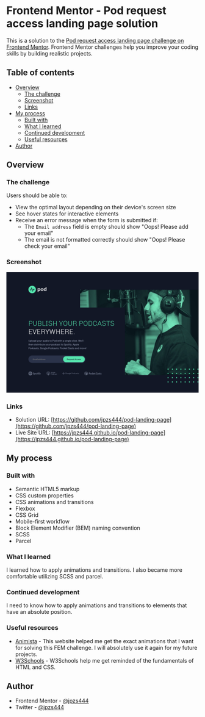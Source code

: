 # Frontend Mentor - Pod request access landing page solution

This is a solution to the [Pod request access landing page challenge on Frontend Mentor](https://www.frontendmentor.io/challenges/pod-request-access-landing-page-eyTmdkLSG). Frontend Mentor challenges help you improve your coding skills by building realistic projects. 

## Table of contents

- [Overview](#overview)
  - [The challenge](#the-challenge)
  - [Screenshot](#screenshot)
  - [Links](#links)
- [My process](#my-process)
  - [Built with](#built-with)
  - [What I learned](#what-i-learned)
  - [Continued development](#continued-development)
  - [Useful resources](#useful-resources)
- [Author](#author)

## Overview

### The challenge

Users should be able to:

- View the optimal layout depending on their device's screen size
- See hover states for interactive elements
- Receive an error message when the form is submitted if:
  - The `Email address` field is empty should show "Oops! Please add your email"
  - The email is not formatted correctly should show "Oops! Please check your email"

### Screenshot

![](screenshots/pod_desktop.png)

### Links

- Solution URL: [https://github.com/jpzs444/pod-landing-page](https://github.com/jpzs444/pod-landing-page)
- Live Site URL: [https://jpzs444.github.io/pod-landing-page](https://jpzs444.github.io/pod-landing-page)

## My process

### Built with

- Semantic HTML5 markup
- CSS custom properties
- CSS animations and transitions
- Flexbox
- CSS Grid
- Mobile-first workflow
- Block Element Modifier (BEM) naming convention
- SCSS
- Parcel

### What I learned

I learned how to apply animations and transitions. I also became more comfortable utilizing SCSS and parcel.

### Continued development

I need to know how to apply animations and transitions to elements that have an absolute position. 

### Useful resources

- [Animista](https://animista.net/) - This website helped me get the exact animations that I want for solving this FEM challenge. I will absolutely use it again for my future projects.
- [W3Schools](https://www.w3schools.com/) - W3Schools help me get reminded of the fundamentals of HTML and CSS.

## Author

- Frontend Mentor - [@jpzs444](https://www.frontendmentor.io/profile/jpzs444)
- Twitter - [@jpzs444](https://twitter.com/jpzs444)
